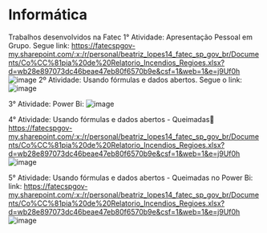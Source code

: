 # Informática
Trabalhos desenvolvidos na Fatec
1° Atividade: Apresentação Pessoal em Grupo. Segue link: https://fatecspgov-my.sharepoint.com/:x:/r/personal/beatriz_lopes14_fatec_sp_gov_br/Documents/Co%CC%81pia%20de%20Relatorio_Incendios_Regioes.xlsx?d=wb28e897073dc46beae47eb80f6570b9e&csf=1&web=1&e=j9Uf0h  ![image](https://github.com/user-attachments/assets/24d49aab-13ab-482b-9d73-8a7f43c7c08b)
2º Atividade: Usando fórmulas e dados abertos. Segue o link: ![image](https://github.com/user-attachments/assets/46e7fd61-865e-4f5c-8268-485f097ca5c4)

3° Atividade: Power Bi: ![image](https://github.com/user-attachments/assets/5a5073b2-851f-4e46-9e10-3bf952e4964d)

4° Atividade: Usando fórmulas e dados abertos - Queimadas:link: https://fatecspgov-my.sharepoint.com/:x:/r/personal/beatriz_lopes14_fatec_sp_gov_br/Documents/Co%CC%81pia%20de%20Relatorio_Incendios_Regioes.xlsx?d=wb28e897073dc46beae47eb80f6570b9e&csf=1&web=1&e=j9Uf0h ![image](https://github.com/user-attachments/assets/04f880a3-0d33-4f3f-8c01-8cc02cbf2677)

5° Atividade: Usando fórmulas e dados abertos - Queimadas no Power Bi: link: https://fatecspgov-my.sharepoint.com/:x:/r/personal/beatriz_lopes14_fatec_sp_gov_br/Documents/Co%CC%81pia%20de%20Relatorio_Incendios_Regioes.xlsx?d=wb28e897073dc46beae47eb80f6570b9e&csf=1&web=1&e=j9Uf0h  ![image](https://github.com/user-attachments/assets/7185dab8-7b7c-4a98-bd00-09ba811d248c)

